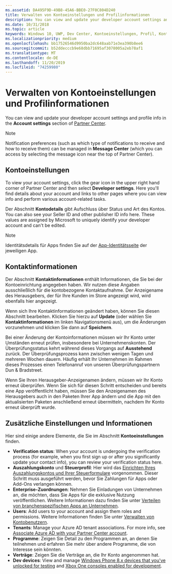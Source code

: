 ```yaml
---
ms.assetid: DA495F9D-49B8-45A6-BBE0-27F0C804D240
title: Verwalten von Kontoeinstellungen und Profilinformationen
description: You can view and update your developer account settings and profile info in the Account settings section of Partner Center.
ms.date: 10/31/2018
ms.topic: article
keywords: Windows 10, UWP, Dev Center, Kontoeinstellungen, Profil, Konto-Profil, Entwicklerkonto, Entwicklerkontoeinstellungen
ms.localizationpriority: medium
ms.openlocfilehash: bb17526546d9950ba2dc648aab71e3ea390b8ee6
ms.sourcegitcommit: b52ddecccb9e68dbb71695af3078005a2eb78af1
ms.translationtype: MT
ms.contentlocale: de-DE
ms.lasthandoff: 11/20/2019
ms.locfileid: "74259980"
---
```

# <a name="manage-account-settings-and-profile-info"></a>Verwalten von Kontoeinstellungen und Profilinformationen

You can view and update your developer account settings and profile info in the **Account settings** section of [Partner Center](https://partner.microsoft.com/dashboard). 

> [!NOTE]
> Notification preferences (such as which type of notifications to receive and how to receive them) can be managed in **Message Center** (which you can access by selecting the message icon near the top of Partner Center).

## <a name="account-settings"></a>Kontoeinstellungen

To view your account settings, click the gear icon in the upper right hand corner of Partner Center and then select **Developer settings**. Here you'll find details about your account and links to other pages where you can view info and perform various account-related tasks.

Der Abschnitt **Kontodetails** gibt Aufschluss über Status und Art des Kontos. You can also see your Seller ID and other publisher ID info here. These values are assigned by Microsoft to uniquely identify your developer account and can't be edited.

> [!NOTE]
> Identitätsdetails für Apps finden Sie auf der [App-Identitätsseite](view-app-identity-details.md) der jeweiligen App.

## <a name="contact-info"></a>Kontaktinformationen

Der Abschnitt **Kontaktinformationen** enthält Informationen, die Sie bei der Kontoeinrichtung angegeben haben. Wir nutzen diese Angaben ausschließlich für die kontobezogene Kontaktaufnahme. Der Anzeigename des Herausgebers, der für Ihre Kunden im Store angezeigt wird, wird ebenfalls hier angezeigt.

Wenn sich Ihre Kontaktinformationen geändert haben, können Sie diesen Abschnitt bearbeiten. Klicken Sie hierzu auf **Update** (oder wählen Sie **Kontaktinformationen** im linken Navigationsmenü aus), um die Änderungen vorzunehmen und klicken Sie dann auf **Speichern**.

Bei einer Änderung der Kontoinformationen müssen wir Ihr Konto unter Umständen erneut prüfen, insbesondere bei Unternehmenskonten. Der Überprüfungsstatus kehrt während dieses Vorgangs auf **Ausstehend** zurück. Der Überprüfungsprozess kann zwischen wenigen Tagen und mehreren Wochen dauern. Häufig erhält Ihr Unternehmen im Rahmen dieses Prozesses einen Telefonanruf von unseren Überprüfungspartnern Dun & Bradstreet.

Wenn Sie Ihren Herausgeber-Anzeigenamen ändern, müssen wir Ihr Konto erneut überprüfen. Wenn Sie sich für diesen Schritt entscheiden und bereits eine App veröffentlicht haben, müssen Sie den Anzeigenamen des Herausgebers auch in den Paketen Ihrer App ändern und die App mit den aktualisierten Paketen anschließend erneut übermitteln, nachdem Ihr Konto erneut überprüft wurde.


## <a name="additional-settings-and-info"></a>Zusätzliche Einstellungen und Informationen

Hier sind einige andere Elemente, die Sie im Abschnitt **Kontoeinstellungen** finden.

- **Verification status**: When your account is undergoing the verification process (for example, when you first sign up or after you significantly update your contact info), you can review your verification status here.
- **Auszahlungskonto** und **Steuerprofil**: Hier wird das [Einrichten Ihres Auszahlungskontos und Ihrer Steuerformulare](setting-up-your-payout-account-and-tax-forms.md) vorgenommen. Dieser Schritt muss ausgeführt werden, bevor Sie Zahlungen für Apps oder Add-Ons verlangen können.
- **Enterprise-Zuordnungen**: Nehmen Sie Einladungen von Unternehmen an, die möchten, dass Sie Apps für die exklusive Nutzung veröffentlichen. Weitere Informationen dazu finden Sie unter [Verteilen von branchenspezifischen Apps an Unternehmen](distribute-lob-apps-to-enterprises.md).
- **Users**: Add users to your account and assign them roles and permissions. Weitere Informationen finden Sie unter [Verwalten von Kontobenutzern](manage-account-users.md).
- **Tenants**: Manage your Azure AD tenant associations. For more info, see [Associate Azure AD with your Partner Center account](associate-azure-ad-with-dev-center.md).
- **Programme**: Zeigen Sie Detail zu den Programmen an, an denen Sie teilnehmen und erfahren Sie mehr über andere Programme, die von Interesse sein könnten.
- **Verträge**: Zeigen Sie die Verträge an, die Ihr Konto angenommen hat.
- **Dev devices**: View and manage [Windows Phone 8.x devices that you've unlocked for testing](https://docs.microsoft.com/previous-versions/windows/apps/dn614128(v=win.10)?redirectedfrom=MSDN) and [Xbox One consoles enabled for development](../xbox-apps/devkit-activation.md). 


